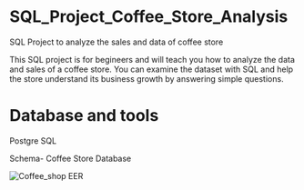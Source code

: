 # SQL_Project_Coffee_Store_Analysis
SQL Project to analyze the sales and data of coffee store

This SQL project is for begineers and will teach you how to analyze the data and sales of a coffee store. You can examine the dataset with SQL and help the store understand its business growth by answering simple questions.

# Database and tools
Postgre SQL

Schema- Coffee Store Database

![Coffee_shop EER](https://github.com/user-attachments/assets/4f4def98-bdd2-443b-8e3d-194a811879fd)

